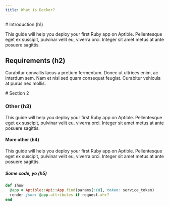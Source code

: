```yaml
---
title: What is Docker?
---
```



<section>
# Introduction (h1)

This guide will help you deploy your first Ruby app on Aptible. Pellentesque eget ex suscipit, pulvinar velit eu, viverra orci. Integer sit amet metus at ante posuere sagittis.

## Requirements (h2)

Curabitur convallis lacus a pretium fermentum. Donec ut ultrices enim, ac interdum sem. Nam et nisl sed quam consequat feugiat. Curabitur vehicula at purus nec mollis.
</section>

<section>
# Section 2

### Other (h3)

This guide will help you deploy your first Ruby app on Aptible. Pellentesque eget ex suscipit, pulvinar velit eu, viverra orci. Integer sit amet metus at ante posuere sagittis.

#### More other (h4)

This guide will help you deploy your first Ruby app on Aptible. Pellentesque eget ex suscipit, pulvinar velit eu, viverra orci. Integer sit amet metus at ante posuere sagittis.

##### Some code, yo (h5)

```ruby
def show
  @app = Aptible::Api::App.find(params[:id], token: service_token)
  render json: @app.attributes if request.xhr?
end
```
</section>